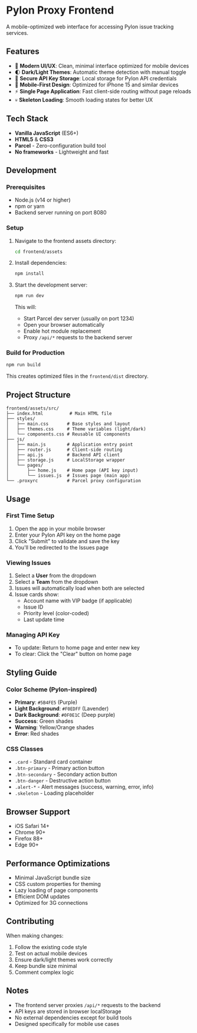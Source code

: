 # Pylon Proxy Frontend

A mobile-optimized web interface for accessing Pylon issue tracking services.

## Features

- 🎨 **Modern UI/UX**: Clean, minimal interface optimized for mobile devices
- 🌓 **Dark/Light Themes**: Automatic theme detection with manual toggle
- 🔐 **Secure API Key Storage**: Local storage for Pylon API credentials
- 📱 **Mobile-First Design**: Optimized for iPhone 15 and similar devices
- ⚡ **Single Page Application**: Fast client-side routing without page reloads
- 💀 **Skeleton Loading**: Smooth loading states for better UX

## Tech Stack

- **Vanilla JavaScript** (ES6+)
- **HTML5** & **CSS3**
- **Parcel** - Zero-configuration build tool
- **No frameworks** - Lightweight and fast

## Development

### Prerequisites

- Node.js (v14 or higher)
- npm or yarn
- Backend server running on port 8080

### Setup

1. Navigate to the frontend assets directory:
   ```bash
   cd frontend/assets
   ```

2. Install dependencies:
   ```bash
   npm install
   ```

3. Start the development server:
   ```bash
   npm run dev
   ```

   This will:
   - Start Parcel dev server (usually on port 1234)
   - Open your browser automatically
   - Enable hot module replacement
   - Proxy `/api/*` requests to the backend server

### Build for Production

```bash
npm run build
```

This creates optimized files in the `frontend/dist` directory.

## Project Structure

```
frontend/assets/src/
├── index.html          # Main HTML file
├── styles/
│   ├── main.css       # Base styles and layout
│   ├── themes.css     # Theme variables (light/dark)
│   └── components.css # Reusable UI components
├── js/
│   ├── main.js        # Application entry point
│   ├── router.js      # Client-side routing
│   ├── api.js         # Backend API client
│   ├── storage.js     # LocalStorage wrapper
│   └── pages/
│       ├── home.js    # Home page (API key input)
│       └── issues.js  # Issues page (main app)
└── .proxyrc           # Parcel proxy configuration
```

## Usage

### First Time Setup

1. Open the app in your mobile browser
2. Enter your Pylon API key on the home page
3. Click "Submit" to validate and save the key
4. You'll be redirected to the Issues page

### Viewing Issues

1. Select a **User** from the dropdown
2. Select a **Team** from the dropdown
3. Issues will automatically load when both are selected
4. Issue cards show:
   - Account name with VIP badge (if applicable)
   - Issue ID
   - Priority level (color-coded)
   - Last update time

### Managing API Key

- To update: Return to home page and enter new key
- To clear: Click the "Clear" button on home page

## Styling Guide

### Color Scheme (Pylon-inspired)

- **Primary**: `#5B4FE5` (Purple)
- **Light Background**: `#F0EDFF` (Lavender)
- **Dark Background**: `#0F0E1C` (Deep purple)
- **Success**: Green shades
- **Warning**: Yellow/Orange shades
- **Error**: Red shades

### CSS Classes

- `.card` - Standard card container
- `.btn-primary` - Primary action button
- `.btn-secondary` - Secondary action button
- `.btn-danger` - Destructive action button
- `.alert-*` - Alert messages (success, warning, error, info)
- `.skeleton` - Loading placeholder

## Browser Support

- iOS Safari 14+
- Chrome 90+
- Firefox 88+
- Edge 90+

## Performance Optimizations

- Minimal JavaScript bundle size
- CSS custom properties for theming
- Lazy loading of page components
- Efficient DOM updates
- Optimized for 3G connections

## Contributing

When making changes:
1. Follow the existing code style
2. Test on actual mobile devices
3. Ensure dark/light themes work correctly
4. Keep bundle size minimal
5. Comment complex logic

## Notes

- The frontend server proxies `/api/*` requests to the backend
- API keys are stored in browser localStorage
- No external dependencies except for build tools
- Designed specifically for mobile use cases
